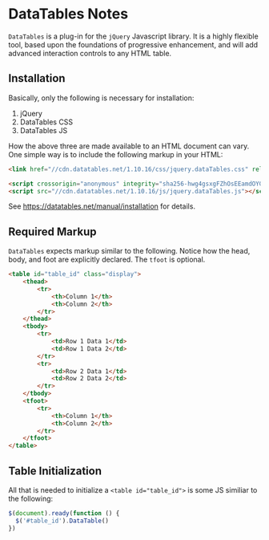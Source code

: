 # DataTables Notes

`DataTables` is a plug-in for the `jQuery` Javascript library.  It is a highly
flexible tool, based upon the foundations of progressive enhancement, and will
add advanced interaction controls to any HTML table.


## Installation

Basically, only the following is necessary for installation:

1) jQuery
2) DataTables CSS
3) DataTables JS

How the above three are made available to an HTML document can vary.  One
simple way is to include the following markup in your HTML:

```html
<link href="//cdn.datatables.net/1.10.16/css/jquery.dataTables.css" rel="stylesheet">

<script crossorigin="anonymous" integrity="sha256-hwg4gsxgFZhOsEEamdOYGBf13FyQuiTwlAQgxVSNgt4=" src="https://cdnjs.cloudflare.com/ajax/libs/jquery/3.2.1/jquery.min.js"></script>
<script src="//cdn.datatables.net/1.10.16/js/jquery.dataTables.js"></script>
```

See https://datatables.net/manual/installation for details.


## Required Markup

`DataTables` expects markup similar to the following.  Notice how the head,
body, and foot are explicitly declared. The `tfoot` is optional.

```html
<table id="table_id" class="display">
    <thead>
        <tr>
            <th>Column 1</th>
            <th>Column 2</th>
        </tr>
    </thead>
    <tbody>
        <tr>
            <td>Row 1 Data 1</td>
            <td>Row 1 Data 2</td>
        </tr>
        <tr>
            <td>Row 2 Data 1</td>
            <td>Row 2 Data 2</td>
        </tr>
    </tbody>
    <tfoot>
        <tr>
            <th>Column 1</th>
            <th>Column 2</th>
        </tr>
    </tfoot>
</table>
```


## Table Initialization

All that is needed to initialize a `<table id="table_id">` is some JS similiar to the following:

```js
$(document).ready(function () {
  $('#table_id').DataTable()
})
```
